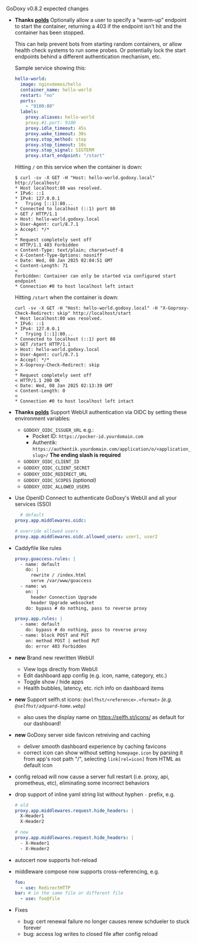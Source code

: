 GoDoxy v0.8.2 expected changes

- **Thanks [polds](https://github.com/polds)**
  Optionally allow a user to specify a “warm-up” endpoint to start the container, returning a 403 if the endpoint isn’t hit and the container has been stopped.

  This can help prevent bots from starting random containers, or allow health check systems to run some probes. Or potentially lock the start endpoints behind a different authentication mechanism, etc.

  Sample service showing this:

  ```yaml
  hello-world:
    image: nginxdemos/hello
    container_name: hello-world
    restart: "no"
    ports:
      - "9100:80"
    labels:
      proxy.aliases: hello-world
      proxy.#1.port: 9100
      proxy.idle_timeout: 45s
      proxy.wake_timeout: 30s
      proxy.stop_method: stop
      proxy.stop_timeout: 10s
      proxy.stop_signal: SIGTERM
      proxy.start_endpoint: "/start"
  ```

  Hitting `/` on this service when the container is down:

  ```curl
  $ curl -sv -X GET -H "Host: hello-world.godoxy.local" http://localhost/
  * Host localhost:80 was resolved.
  * IPv6: ::1
  * IPv4: 127.0.0.1
  *   Trying [::1]:80...
  * Connected to localhost (::1) port 80
  > GET / HTTP/1.1
  > Host: hello-world.godoxy.local
  > User-Agent: curl/8.7.1
  > Accept: */*
  >
  * Request completely sent off
  < HTTP/1.1 403 Forbidden
  < Content-Type: text/plain; charset=utf-8
  < X-Content-Type-Options: nosniff
  < Date: Wed, 08 Jan 2025 02:04:51 GMT
  < Content-Length: 71
  <
  Forbidden: Container can only be started via configured start endpoint
  * Connection #0 to host localhost left intact
  ```

  Hitting `/start` when the container is down:

  ```curl
  curl -sv -X GET -H "Host: hello-world.godoxy.local" -H "X-Goproxy-Check-Redirect: skip" http://localhost/start
  * Host localhost:80 was resolved.
  * IPv6: ::1
  * IPv4: 127.0.0.1
  *   Trying [::1]:80...
  * Connected to localhost (::1) port 80
  > GET /start HTTP/1.1
  > Host: hello-world.godoxy.local
  > User-Agent: curl/8.7.1
  > Accept: */*
  > X-Goproxy-Check-Redirect: skip
  >
  * Request completely sent off
  < HTTP/1.1 200 OK
  < Date: Wed, 08 Jan 2025 02:13:39 GMT
  < Content-Length: 0
  <
  * Connection #0 to host localhost left intact
  ```

- **Thanks [polds](https://github.com/polds)**
  Support WebUI authentication via OIDC by setting these environment variables:
  - `GODOXY_OIDC_ISSUER_URL` e.g.:
    - Pocket ID: `https://pocker-id.yourdomain.com`
    - Authentik: `https://authentik.yourdomain.com/application/o/<application_slug>/` **The ending slash is required**
  - `GODOXY_OIDC_CLIENT_ID`
  - `GODOXY_OIDC_CLIENT_SECRET`
  - `GODOXY_OIDC_REDIRECT_URL`
  - `GODOXY_OIDC_SCOPES` _(optional)_
  - `GODOXY_OIDC_ALLOWED_USERS`

- Use OpenID Connect to authenticate GoDoxy's WebUI and all your services (SSO)
  ```yaml
    # default
  proxy.app.middlewares.oidc:

  # override allowed users
  proxy.app.middlewares.oidc.allowed_users: user1, user2
  ```

- Caddyfile like rules

  ```yaml
  proxy.goaccess.rules: |
    - name: default
      do: |
        rewrite / /index.html
        serve /var/www/goaccess
    - name: ws
      on: |
        header Connection Upgrade
        header Upgrade websocket
      do: bypass # do nothing, pass to reverse proxy

  proxy.app.rules: |
    - name: default
      do: bypass # do nothing, pass to reverse proxy
    - name: block POST and PUT
      on: method POST | method PUT
      do: error 403 Forbidden
  ```
- **new** Brand new rewritten WebUI
  - View logs directly from WebUI
  - Edit dashboard app config (e.g. icon, name, category, etc.)
  - Toggle show / hide apps
  - Health bubbles, latency, etc. rich info on dashboard items
- **new** Support selfh.st icons: `@selfhst/<reference>.<format>` _(e.g. `@selfhst/adguard-home.webp`)_
  - also uses the display name on https://selfh.st/icons/ as default for our dashboard!
- **new** GoDoxy server side favicon retreiving and caching
  - deliver smooth dashboard experience by caching favicons
  - correct icon can show without setting `homepage.icon` by parsing it from app's root path "/", selecting `link[rel=icon]` from HTML as default icon
- config reload will now cause a server full restart (i.e. proxy, api, prometheus, etc), eliminating some incorrect behaviors
- drop support of inline yaml string list without hyphen `-` prefix, e.g.
  ```yaml
  # old
  proxy.app.middlewares.request.hide_headers: |
    X-Header1
    X-Header2
  
  # new
  proxy.app.middlewares.request.hide_headers: |
    - X-Header1
    - X-Header2
  ```
- autocert now supports hot-reload
- middleware compose now supports cross-referencing, e.g.
  ```yaml
  foo:
    - use: RedirectHTTP
  bar: # in the same file or different file
    - use: foo@file
  ```

- Fixes
  - bug: cert renewal failure no longer causes renew schdueler to stuck forever
  - bug: access log writes to closed file after config reload
